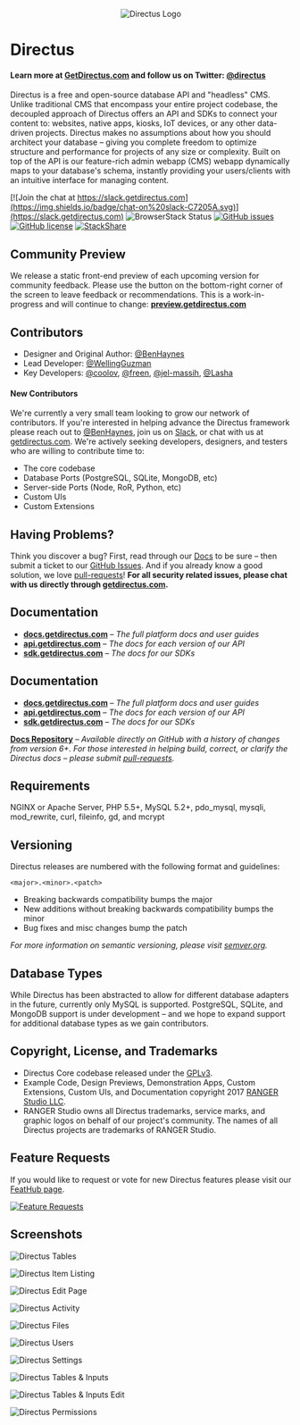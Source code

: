 <p align="center">
<img src="http://getdirectus.com/assets/imgs/directus.png" alt="Directus Logo"/>
</p>

Directus
====================

#### Learn more at [GetDirectus.com](https://getdirectus.com) and follow us on Twitter: [@directus](https://twitter.com/directus)

Directus is a free and open-source database API and "headless" CMS. Unlike traditional CMS that encompass your entire project codebase, the decoupled approach of Directus offers an API and SDKs to connect your content to: websites, native apps, kiosks, IoT devices, or any other data-driven projects. Directus makes no assumptions about how you should architect your database – giving you complete freedom to optimize structure and performance for projects of any size or complexity. Built on top of the API is our feature-rich admin webapp (CMS) webapp dynamically maps to your database's schema, instantly providing your users/clients with an intuitive interface for managing content.

[![Join the chat at https://slack.getdirectus.com](https://img.shields.io/badge/chat-on%20slack-C7205A.svg)](https://slack.getdirectus.com)
![BrowserStack Status](https://www.browserstack.com/automate/badge.svg?badge_key=<badge_key>)
[![GitHub issues](https://img.shields.io/github/issues/directus/directus.svg)](https://github.com/directus/directus/issues)
[![GitHub license](https://img.shields.io/badge/license-GPL-blue.svg)](https://raw.githubusercontent.com/directus/directus/master/license.md)
[![StackShare](http://img.shields.io/badge/tech-stack-0690fa.svg?style=flat)](http://stackshare.io/ranger-studio-llc/directus)


## Community Preview
We release a static front-end preview of each upcoming version for community feedback. Please use the button on the bottom-right corner of the screen to leave feedback or recommendations. This is a work-in-progress and will continue to change: **[preview.getdirectus.com](https://preview.getdirectus.com)**


## Contributors
* Designer and Original Author: [@BenHaynes](https://github.com/BenHaynes)
* Lead Developer: [@WellingGuzman](https://github.com/WellingGuzman)
* Key Developers: [@coolov](https://github.com/coolov), [@freen](https://github.com/freen), [@jel-massih](https://github.com/jel-massih), [@Lasha](https://github.com/Lasha)


#### New Contributors
We're currently a very small team looking to grow our network of contributors. If you're interested in helping advance the Directus framework please reach out to [@BenHaynes](mailto:ben@rngr.org), join us on [Slack](https://slack.getdirectus.com), or chat with us at [getdirectus.com](https://getdirectus.com/). We're actively seeking developers, designers, and testers who are willing to contribute time to: 

* The core codebase
* Database Ports (PostgreSQL, SQLite, MongoDB, etc)
* Server-side Ports (Node, RoR, Python, etc)
* Custom UIs
* Custom Extensions


## Having Problems?
Think you discover a bug? First, read through our [Docs](https://github.com/directus/docs) to be sure – then submit a ticket to our [GitHub Issues](https://github.com/directus/directus/issues/new). And if you already know a good solution, we love [pull-requests](https://github.com/directus/directus/pulls)! **For all security related issues, please chat with us directly through [getdirectus.com](https://getdirectus.com/).**

## Documentation
* **[docs.getdirectus.com](https://docs.getdirectus.com)** – _The full platform docs and user guides_
* **[api.getdirectus.com](https://api.getdirectus.com)** – _The docs for each version of our API_
* **[sdk.getdirectus.com](https://sdk.getdirectus.com)** – _The docs for our SDKs_

## Documentation
* **[docs.getdirectus.com](http://docs.getdirectus.com)** – _The full platform docs and user guides_
* **[api.getdirectus.com](http://api.getdirectus.com)** – _The docs for each version of our API_
* **[sdk.getdirectus.com](http://sdk.getdirectus.com)** – _The docs for our SDKs_

**[Docs Repository](https://github.com/directus/docs)** – _Available directly on GitHub with a history of changes from version 6+. For those interested in helping build, correct, or clarify the Directus docs – please submit [pull-requests](https://github.com/directus/docs/pulls)._

## Requirements
NGINX or Apache Server, PHP 5.5+, MySQL 5.2+, pdo_mysql, mysqli, mod_rewrite, curl, fileinfo, gd, and mcrypt

## Versioning
Directus releases are numbered with the following format and guidelines:

`<major>.<minor>.<patch>`

* Breaking backwards compatibility bumps the major
* New additions without breaking backwards compatibility bumps the minor
* Bug fixes and misc changes bump the patch

_For more information on semantic versioning, please visit [semver.org](http://semver.org/)._


## Database Types
While Directus has been abstracted to allow for different database adapters in the future, currently only MySQL is supported. PostgreSQL, SQLite, and MongoDB support is under development – and we hope to expand support for additional database types as we gain contributors.


## Copyright, License, and Trademarks
* Directus Core codebase released under the [GPLv3](http://www.gnu.org/copyleft/gpl.html).
* Example Code, Design Previews, Demonstration Apps, Custom Extensions, Custom UIs, and Documentation copyright 2017 [RANGER Studio LLC](http://rngr.org/).
* RANGER Studio owns all Directus trademarks, service marks, and graphic logos on behalf of our project's community. The names of all Directus projects are trademarks of RANGER Studio.


## Feature Requests
If you would like to request or vote for new Directus features please visit our [FeatHub page](http://feathub.com/directus/directus).

[![Feature Requests](http://feathub.com/directus/directus?format=svg)](http://feathub.com/directus/directus)


## Screenshots
![Directus Tables](https://getdirectus.com/assets/imgs/ss-full-tables.png)


![Directus Item Listing](https://getdirectus.com/assets/imgs/ss-full-item-listing.png)


![Directus Edit Page](https://getdirectus.com/assets/imgs/ss-full-item-edit.png)


![Directus Activity](https://getdirectus.com/assets/imgs/ss-full-activity.png)


![Directus Files](https://getdirectus.com/assets/imgs/ss-full-files.png)


![Directus Users](https://getdirectus.com/assets/imgs/ss-full-users.png)


![Directus Settings](https://getdirectus.com/assets/imgs/ss-full-settings.png)


![Directus Tables & Inputs](https://getdirectus.com/assets/imgs/ss-full-tablesinputs.png)


![Directus Tables & Inputs Edit](https://getdirectus.com/assets/imgs/ss-full-tablesinputs-edit.png)


![Directus Permissions](https://getdirectus.com/assets/imgs/ss-full-permissions.png)
